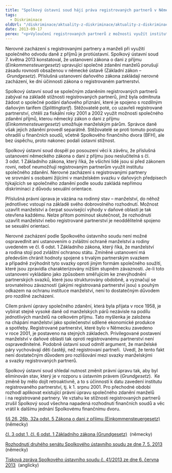 ```yaml
---
title: "Spolkový ústavní soud hájí práva registrovaných partnerů v Německu"
tags:
  - Diskriminace
oldUrl: "/diskriminace/aktuality-z-diskriminace/aktuality-z-diskriminace-2013/spolkovy-ustavni-soud-haji-prava-registrovanych-partneru-v-nemecku/"
date: 2013-09-17
perex: "<p>Vyloučení registrovaných partnerů z možnosti využít institutu společného zdanění je podle německého Spolkového ústavního soudu protiústavní, proto mají mít registrovaní partneři v Německu nadále možnost využít společného zdanění stejně jako manželé.</p>"
---
```


<!-- imported from the old website -->

<p class="align-blok">Nerovné zacházení s registrovanými partnery a manželi při využití společného odvodu daně z příjmů je protiústavní. Spolkový ústavní soud 7. května 2013 konstatoval, že ustanovení zákona o dani z příjmu (<em>Einkommensteuergesetz</em>) upravující společné zdanění manželů porušují zásadu rovnosti obsaženou v německé ústavě (Základní zákon &ndash; <em>Grundgesetz</em>). Příslušná ustanovení daňového zákona zakládají nerovné zacházení, ke dni účinnosti zákona o registrovaném partnerství.</p><p class="align-blok">Spolkový ústavní soud se společným zdaněním registrovaných partnerů zabýval na základě stížnosti registrovaných partnerů, jimž byla odmítnuta žádost o společné podání daňového přiznání, které je spojeno s rozdílným daňovým tarifem (<em>Splittingtarif</em>). Stěžovatelé poté, co uzavřeli registrované partnerství, chtěli za fiskální roky 2001 a 2002 využít možnosti společného zdanění příjmů, kterou německý zákon o dani z příjmu (<em>Einkommensteuergesetz</em>) umožňuje manželským párům. Správce daně však jejich zdanění provedl separátně. Stěžovatelé se proti tomuto postupu ohradili u finančních soudů, včetně Spolkového finančního dvora (BFH), ale bez úspěchu, proto nakonec podali ústavní stížnost.</p><p class="align-blok">Spolkový ústavní soud dospěl po posouzení věci k závěru, že příslušná ustanovení německého zákona o dani z příjmu jsou neslučitelná s čl. 3 odst. 1 Základního zákona, který říká, že všichni lidé jsou si před zákonem rovni, neboť neumožňují registrovaným partnerům využít institutu společného zdanění. Nerovné zacházení s registrovanými partnery ve srovnání s osobami žijícími v manželském svazku v daňových předpisech týkajících se společného zdanění podle soudu zakládá nepřímou diskriminaci z důvodu sexuální orientace. </p><p class="align-blok">Příslušná právní úprava je vázána na rodinný stav &ndash; manželství, do něhož jednotlivec vstoupí na základě svého dobrovolného rozhodnutí. Možnost uzavřít manželství a čerpat související výhody v daňové oblasti je tak otevřena každému. Nelze přitom pominout skutečnost, že rozhodnutí uzavřít manželství nebo registrované partnerství je neoddělitelně spojeno se sexuální orientací.</p><p class="align-blok">Nerovné zacházení podle Spolkového ústavního soudu není možné ospravedlnit ani ustanovením o zvláštní ochraně manželství a rodiny uvedeném ve čl. 6 odst. 1 Základního zákona, který říká, že manželství a rodina stojí pod zvláštní ochranou státu. Zmíněné ustanovení má především chránit hodnoty spojené s trvalým partnerským svazkem a případně zvýhodnit tyto svazky oproti jiným formám společného soužití, které jsou zpravidla charakterizovány nižším stupněm závaznosti. Je-li toto ustanovení vykládáno jako způsobem směřujícím ke znevýhodnění partnerských svazků, které jsou strukturovány obdobně, a vyznačují se srovnatelnou závazností (jakými registrovaná partnerství jsou) s pouhým odkazem na ochranu instituce manželství, není to dostatečným důvodem pro rozdílné zacházení.</p><p class="align-blok">Cílem právní úpravy společného zdanění, která byla přijata v roce 1958, je vybírat stejně vysoké daně od manželských párů nezávisle na podílu jednotlivých manželů na celkovém příjmu. Tato myšlenka je založena na chápání manželství jako společenství sdílené ekonomické produkce a spotřeby. Registrované partnerství, které bylo v Německu zavedeno v roce 2001, je postaveno na stejných základech. Privilegované postavení manželství v daňové oblasti tak oproti registrovanému partnerství není ospravedlnitelné. Podobně ústavní soud odmítl argument, že manželské páry vychovávají děti častěji, než registrovaní partneři.  Uvedl, že tento fakt není dostatečným důvodem pro rozlišování mezi svazky manželskými a svazky registrovaných partnerů. </p><p class="align-blok">Spolkový ústavní soud shledal nutnost změnit právní úpravu tak, aby byl eliminován stav, který je v rozporu s ústavním právem (<em>Grundgesetz</em>).  Ke změně by mělo dojít retroaktivně, a to s účinností k datu zavedení institutu registrovaného partnerství, tj. k 1. srpnu 2001. Pro přechodné období rozhodl aplikovat existující právní úpravu společného zdanění manželů i na registrované partnery. Ve vztahu ke stížnosti registrovaných partnerů zrušil Spolkový soud všechna napadená rozhodnutí finančních soudů a věc vrátil k dalšímu jednání Spolkovému finančnímu dvoru.</p><p><a title="Otevření do nového okna" href="http://www.gesetze-im-internet.de/bundesrecht/estg/gesamt.pdf" target="_blank">§§ 26, 26b, 32a odst. 5 Zákona o dani z příjmu (Einkommensteuergesetz)</a> <img alt="" src="https://www.ochrance.cz/typo3/ext/od_linkdesc/icons/external.gif" class="od_linkdesc_icon_external" /> (německy)</p><p><a title="Otevření do nového okna" href="http://www.gesetze-im-internet.de/bundesrecht/gg/gesamt.pdf" target="_blank">čl. 3 odst 1, čl. 6 odst. 1 Základního zákona (Grundgesetz)</a> <img alt="" src="https://www.ochrance.cz/typo3/ext/od_linkdesc/icons/external.gif" class="od_linkdesc_icon_external" /> (německy)</p><p><a title="Otevření do nového okna" href="http://www.bundesverfassungsgericht.de/en/decisions/rs20130507_2bvr090906.html" target="_blank">Rozhodnutí druhého senátu Spolkového ústavního soudu ze dne 7. 5. 2013</a> <img alt="" src="https://www.ochrance.cz/typo3/ext/od_linkdesc/icons/external.gif" class="od_linkdesc_icon_external" /> (německy)</p><p><a title="Otevření do nového okna" href="http://www.bundesverfassungsgericht.de/pressemitteilungen/bvg13-041en.html" target="_blank">Tisková zpráva Spolkového ústavního soudu č. 41/2013 ze dne 6. června 2013</a> <img alt="" src="https://www.ochrance.cz/typo3/ext/od_linkdesc/icons/external.gif" class="od_linkdesc_icon_external" /> (anglicky)</p>
